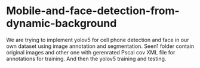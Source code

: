 # Mobile-and-face-detection-from-dynamic-background
We are trying to implement yolov5 for cell phone detection and face in our own dataset using image annotation and segmentation.
Seen1 folder contain original images and other one with gerenrated Pscal cov XML file for annotations for training.
And then the yolov5 training and testing.
